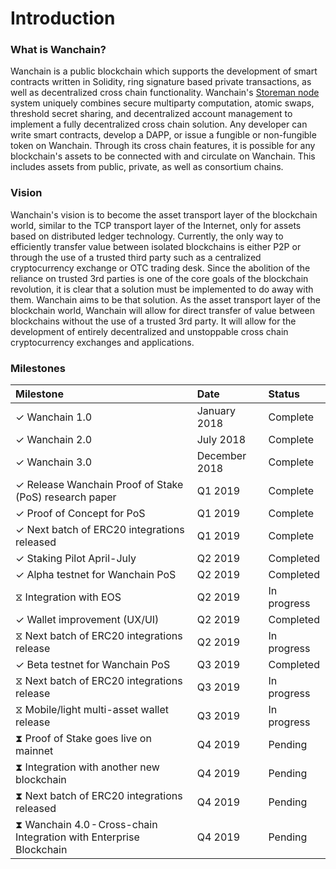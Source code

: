 # Introduction  

### What is Wanchain?
Wanchain is a public blockchain which supports the development of smart contracts written in Solidity, ring signature based private transactions, as well as decentralized cross chain functionality. Wanchain's [Storeman node](technology/storeman.md) system uniquely combines  secure multiparty computation, atomic swaps, threshold secret sharing, and decentralized account management to implement a fully decentralized cross chain solution. Any developer can write smart contracts, develop a DAPP, or issue a fungible or non-fungible token on Wanchain. Through its cross chain features, it is possible for any blockchain's assets to be connected with and circulate on Wanchain. This includes assets from public, private, as well as consortium chains.

### Vision

Wanchain's vision is to become the asset transport layer of the blockchain world, similar to the TCP transport layer of the Internet, only for assets based on distributed ledger technology. Currently, the only way to efficiently transfer value between isolated blockchains is either P2P or through the use of a trusted third party such as a centralized cryptocurrency exchange or OTC trading desk. Since the abolition of the reliance on trusted 3rd parties is one of the core goals of the blockchain revolution, it is clear that a solution must be implemented to do away with them. Wanchain aims to be that solution. As the asset transport layer of the blockchain world, Wanchain will allow for direct transfer of value between blockchains without the use of a trusted 3rd party. It will allow for the development of entirely decentralized and unstoppable cross chain cryptocurrency exchanges and applications. 

### Milestones

| **Milestone**  |**Date**   |**Status** | 
|:---|:---|:---|
|✓ Wanchain 1.0 | January 2018 |  Complete |   
|✓ Wanchain 2.0 | July 2018  | Complete  |   
|✓ Wanchain 3.0 | December 2018  | Complete|   
|✓ Release Wanchain Proof of Stake (PoS) research paper |Q1 2019|Complete|   
|✓ Proof of Concept for PoS|Q1 2019|Complete|   
|✓ Next batch of ERC20 integrations released|Q1 2019|Complete|   
|✓ Staking Pilot April-July|Q2 2019|Completed|  
|✓ Alpha testnet for Wanchain PoS|Q2 2019|Completed| 
|⧖ Integration with EOS |Q2 2019|In progress| 
|✓ Wallet improvement (UX/UI)|Q2 2019|Completed| 
|⧖ Next batch of ERC20 integrations release|Q2 2019|In progress|
|✓ Beta testnet for Wanchain PoS|Q3 2019|Completed|
|⧖ Next batch of ERC20 integrations release|Q3 2019|In progress|
|⧖ Mobile/light multi-asset wallet release|Q3 2019|In progress|
|⧗ Proof of Stake goes live on mainnet|Q4 2019|Pending|
|⧗ Integration with another new blockchain|Q4 2019|Pending|
|⧗ Next batch of ERC20 integrations released|Q4 2019|Pending|
|⧗ Wanchain 4.0 - Cross-chain Integration with Enterprise Blockchain|Q4 2019|Pending|

